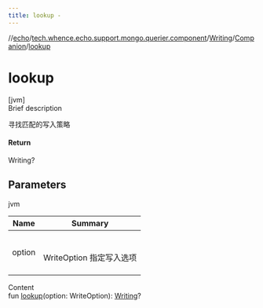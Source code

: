 ```yaml
---
title: lookup -
---
```

//[echo](../../../index.md)/[tech.whence.echo.support.mongo.querier.component](../../index.md)/[Writing](../index.md)/[Companion](index.md)/[lookup](lookup.md)



# lookup  
[jvm]  
Brief description  


寻找匹配的写入策略



#### Return  


Writing?



## Parameters  
  
jvm  
  
|  Name|  Summary| 
|---|---|
| option| <br><br>WriteOption 指定写入选项<br><br>
  
  
Content  
fun [lookup](lookup.md)(option: WriteOption): [Writing](../index.md)?  



